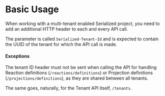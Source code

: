 # Basic Usage

When working with a multi-tenant enabled Serialized project, you need to add an additional HTTP header to each and every API call.

The parameter is called `Serialized-Tenant-Id` and is expected to contain the UUID of the tenant for which the API call is made.

#### Exceptions

The tenant ID header must not be sent when calling the API for handling Reaction definitions \(`/reactions/definitions`\) or Projection definitions \(`/projections/definitions`\), as they are shared between all tenants.

The same goes, naturally, for the Tenant API itself, `/tenants`.



